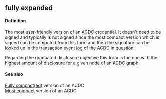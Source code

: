 ## fully expanded

<h4>Definition</h4><p>The most user-friendly version of an <a href="ACDC">ACDC</a> credential. It doesn&#39;t need to be signed and typically is not signed since the most compact version which is signed can be computed from this form and then the signature can be looked up in the <a href="TEL">transaction event log</a> of the ACDC in question. </p><p>Regarding the graduated disclosure objective this form is the one with the highest amount of disclosure for a given node of an ACDC graph.</p><h4>See also</h4><p><a href="fully-compact">Fully compact(ed)</a> version of an ACDC<br><a href="most-compact">Most compact</a> version of an ACDC.</p>

